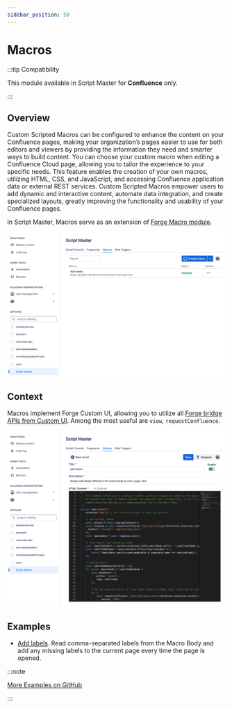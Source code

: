 ```yaml
---
sidebar_position: 50
---
```


# Macros

:::tip Compatibility

This module available in Script Master for **Confluence** only.

:::


## Overview 

Custom Scripted Macros can be configured to enhance the content on your Confluence pages, making your organization’s pages easier to use for both editors and viewers by providing the information they need and smarter ways to build content. You can choose your custom macro when editing a Confluence Cloud page, allowing you to tailor the experience to your specific needs. This feature enables the creation of your own macros, utilizing HTML, CSS, and JavaScript, and accessing Confluence application data or external REST services. Custom Scripted Macros empower users to add dynamic and interactive content, automate data integration, and create specialized layouts, greatly improving the functionality and usability of your Confluence pages.

In Script Master, Macros serve as an extension of [Forge Macro module](https://developer.atlassian.com/platform/forge/manifest-reference/modules/macro/).

![](./img/conf-macros-dashboard.png)

## Context

Macros implement Forge Custom UI, allowing you to utilize all [Forge bridge APIs from Custom UI](../forge-bridge-front.md). Among the most useful are `view`, `requestConfluence`.

![](./img/conf-macros-edit.png)


## Examples

- [Add labels](./example-add-labels.md). Read comma-separated labels from the Macro Body and add any missing labels to the current page every time the page is opened.


:::note

[More Examples on GitHub](https://github.com/kaisersoftapps/script-master)

:::
